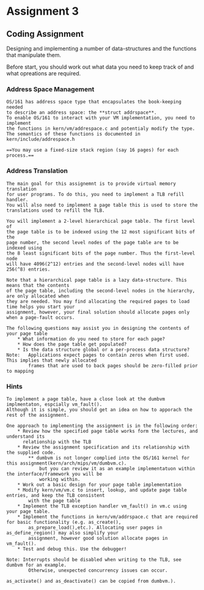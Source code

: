 # Assignment 3

## Coding Assignment
Designing and implementing a number of data-structures and the functions
that manipulate them.

Before start, you should work out what data you need to keep track of 
and what opreations are required.

### Address Space Management
    OS/161 has address space type that encapsulates the book-keeping needed 
    to describe an address space: the **struct addrspace**.
    To enable OS/161 to interact with your VM implementation, you need to implement
    the functions in kern/vm/addrespace.c and potentialy modify the type.
    The semantics of these functions is documented in kern/include/addrespace.h

    ==You may use a fixed-size stack region (say 16 pages) for each process.==

### Address Translation
    The main goal for this assignemnt is to provide virtual memory translation
    for user programs. To do this, you need to implement a TLB refill handler.
    You will also need to implement a page table this is used to store the 
    translations used to refill the TLB.

    You will implement a 2-level hierarchical page table. The first level of 
    the page table is to be indexed using the 12 most significant bits of the
    page number, the second level nodes of the page table are to be indexed using 
    the 8 least significant bits of the page number. Thus the first-level node
    will have 4096(2^12) entries and the second-level nodes will have 256(^8) entries.	

	Note that a hierarchical page table is a lazy data-structure. This means that the contents
	of the page table, including the second-level nodes in the hierarchy, are only allocated when
	they are needed. You may find allocating the required pages to load time helps you start your
	assignment, however, your final solution should allocate pages only when a page-fault occurs.

	The following questions may assist you in designing the contents of your page table
		* What information do you need to store for each page?
		* How does the page table get populated?
		* Is the data structure global or a per-process data structure?
	Note: 	Applications expect pages to contain zeros when first used. This implies that newly allocated 
			frames that are used to back pages should be zero-filled prior to mapping

### Hints
	To implement a page table, have a close look at the dumbvm implmentaton, espcially vm_fault().
	Although it is simple, you should get an idea on how to apporach the rest of the assignment.
 	
	One approach to implementing the assignment is in the following order:
		* Review how the specified page table works form the lectures, and understand its 
		  relationship with the TLB
		* Review the assignment specification and its relationship with the supplied code.
			** dumbvm is not longer complied into the OS/161 kernel for this assignment(kern/arch/mips/vm/dumbvm.c).
				but you can review it as an example implementatuon within the interface/framework you will be 
				working within.
		* Work out a basic design for your page table implementation
		* Modify kern/vm/vm.c to insert, lookup, and update page table entries, and keep the TLB consistent
			with the page table
		* Implement the TLB exception handler vm_fault() in vm.c using your page table.
		* Implement the functions in kern/vm/addrspace.c that are required for basic functionality (e.g. as_create(),
			as_prepare_load(),etc.). Allocating user pages in as_define_region() may also simplify your 
			assignment, however good solution allocate pages in vm_fault().
		* Test and debug this. Use the debugger!
	
	Note: Interrupts should be disabled when writing to the TLB, see dumbvm for an example. 
			Otherwise, unexpected concurrency issues can occur.
	
	as_activate() and as_deactivate() can be copied from dumbvm.).


